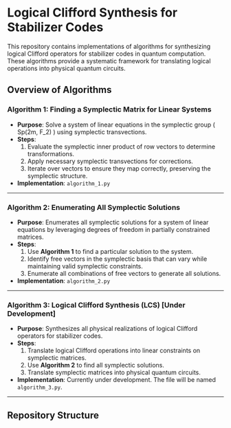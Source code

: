 # Logical Clifford Synthesis for Stabilizer Codes

This repository contains implementations of algorithms for synthesizing logical Clifford operators for stabilizer codes in quantum computation. These algorithms provide a systematic framework for translating logical operations into physical quantum circuits.

## Overview of Algorithms

### Algorithm 1: Finding a Symplectic Matrix for Linear Systems
- **Purpose**: Solve a system of linear equations in the symplectic group \( Sp(2m, F_2) \) using symplectic transvections.
- **Steps**:
  1. Evaluate the symplectic inner product of row vectors to determine transformations.
  2. Apply necessary symplectic transvections for corrections.
  3. Iterate over vectors to ensure they map correctly, preserving the symplectic structure.
- **Implementation**: `algorithm_1.py`

---

### Algorithm 2: Enumerating All Symplectic Solutions
- **Purpose**: Enumerates all symplectic solutions for a system of linear equations by leveraging degrees of freedom in partially constrained matrices.
- **Steps**:
  1. Use **Algorithm 1** to find a particular solution to the system.
  2. Identify free vectors in the symplectic basis that can vary while maintaining valid symplectic constraints.
  3. Enumerate all combinations of free vectors to generate all solutions.
- **Implementation**: `algorithm_2.py`

---

### Algorithm 3: Logical Clifford Synthesis (LCS) [Under Development]
- **Purpose**: Synthesizes all physical realizations of logical Clifford operators for stabilizer codes.
- **Steps**:
  1. Translate logical Clifford operations into linear constraints on symplectic matrices.
  2. Use **Algorithm 2** to find all symplectic solutions.
  3. Translate symplectic matrices into physical quantum circuits.
- **Implementation**: Currently under development. The file will be named `algorithm_3.py`.

---

## Repository Structure
